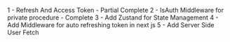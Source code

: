 <!-- TODO -->

1 - Refresh And Access Token - Partial Complete
2 - IsAuth Middleware for private procedure - Complete
3 - Add Zustand for State Management
4 - Add Middleware for auto refreshing token in next js
5 - Add Server Side User Fetch
